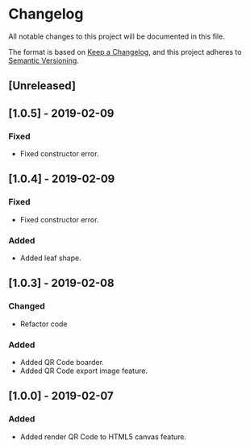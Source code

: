 # Changelog
All notable changes to this project will be documented in this file.

The format is based on [Keep a Changelog](https://keepachangelog.com/en/1.0.0/),
and this project adheres to [Semantic Versioning](https://semver.org/spec/v2.0.0.html).

## [Unreleased]

## [1.0.5] - 2019-02-09
### Fixed
- Fixed constructor error.

## [1.0.4] - 2019-02-09
### Fixed
- Fixed constructor error.

### Added
- Added leaf shape.

## [1.0.3] - 2019-02-08
### Changed
- Refactor code

### Added
- Added QR Code boarder.
- Added QR Code export image feature.

## [1.0.0] - 2019-02-07
### Added
- Added render QR Code to HTML5 canvas feature.